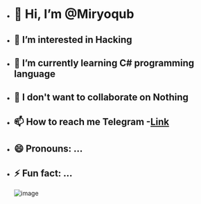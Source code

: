 - # 👋 Hi, I’m **@Miryoqub**
- ## 👀 I’m interested in Hacking 
- ## 🌱 I’m currently learning C# programming language
- ## 💞️ I don't want to collaborate on Nothing
- ## 📫 How to reach me Telegram -[Link]([Miryoqub](https://link-url-here.org))
- ## 😄 Pronouns: ...
- ##  ⚡ Fun fact: ...

   ![image](https://github.com/Miryoqub006/Miryoqub006/assets/158826997/8b81baf4-0cde-4cd3-9791-a5e143b2f6f8)


  

<!---
Miryoqub006/Miryoqub006 is a ✨ special ✨ repository because its `README.md` (this file) appears on your GitHub profile.
You can click the Preview link to take a look at your changes.
--->
